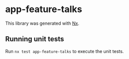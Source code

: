 # app-feature-talks

This library was generated with [Nx](https://nx.dev).

## Running unit tests

Run `nx test app-feature-talks` to execute the unit tests.

